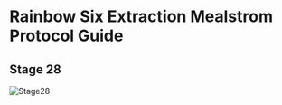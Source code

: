 # Rainbow Six Extraction Mealstrom Protocol Guide
## Stage 28
![Stage28](https://github.com/Flexo013/R6_Extraction_Maelstrom/raw/master/Stage28.png)
